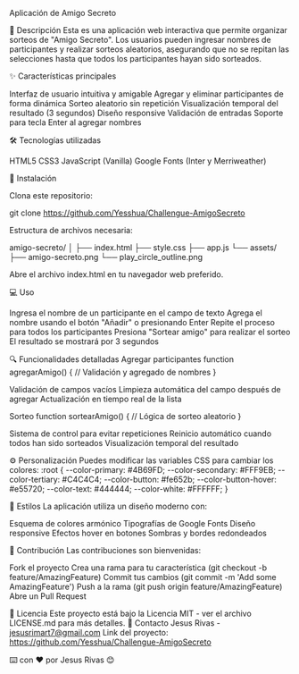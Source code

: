Aplicación de Amigo Secreto

📝 Descripción
Esta es una aplicación web interactiva que permite organizar sorteos de "Amigo Secreto". 
Los usuarios pueden ingresar nombres de participantes y realizar sorteos aleatorios,
asegurando que no se repitan las selecciones hasta que todos los participantes hayan sido sorteados.

✨ Características principales

Interfaz de usuario intuitiva y amigable
Agregar y eliminar participantes de forma dinámica
Sorteo aleatorio sin repetición
Visualización temporal del resultado (3 segundos)
Diseño responsive
Validación de entradas
Soporte para tecla Enter al agregar nombres

🛠️ Tecnologías utilizadas

HTML5
CSS3
JavaScript (Vanilla)
Google Fonts (Inter y Merriweather)

🚀 Instalación

Clona este repositorio:

git clone https://github.com/Yesshua/Challengue-AmigoSecreto

Estructura de archivos necesaria:

amigo-secreto/
│
├── index.html
├── style.css
├── app.js
└── assets/
    ├── amigo-secreto.png
    └── play_circle_outline.png

Abre el archivo index.html en tu navegador web preferido.

💻 Uso

Ingresa el nombre de un participante en el campo de texto
Agrega el nombre usando el botón "Añadir" o presionando Enter
Repite el proceso para todos los participantes
Presiona "Sortear amigo" para realizar el sorteo
El resultado se mostrará por 3 segundos

🔍 Funcionalidades detalladas
Agregar participantes
function agregarAmigo() {
    // Validación y agregado de nombres
}

Validación de campos vacíos
Limpieza automática del campo después de agregar
Actualización en tiempo real de la lista

Sorteo
function sortearAmigo() {
    // Lógica de sorteo aleatorio
}

Sistema de control para evitar repeticiones
Reinicio automático cuando todos han sido sorteados
Visualización temporal del resultado

⚙️ Personalización
Puedes modificar las variables CSS para cambiar los colores:
:root {
    --color-primary: #4B69FD;
    --color-secondary: #FFF9EB;
    --color-tertiary: #C4C4C4;
    --color-button: #fe652b;
    --color-button-hover: #e55720;
    --color-text: #444444;
    --color-white: #FFFFFF;
}

🎨 Estilos
La aplicación utiliza un diseño moderno con:

Esquema de colores armónico
Tipografías de Google Fonts
Diseño responsive
Efectos hover en botones
Sombras y bordes redondeados

🤝 Contribución
Las contribuciones son bienvenidas:

Fork el proyecto
Crea una rama para tu característica (git checkout -b feature/AmazingFeature)
Commit tus cambios (git commit -m 'Add some AmazingFeature')
Push a la rama (git push origin feature/AmazingFeature)
Abre un Pull Request

📄 Licencia
Este proyecto está bajo la Licencia MIT - ver el archivo LICENSE.md para más detalles.
👥 Contacto
Jesus Rivas - jesusrimart7@gmail.com
Link del proyecto: https://github.com/Yesshua/Challengue-AmigoSecreto

⌨️ con ❤️ por Jesus Rivas 😊
